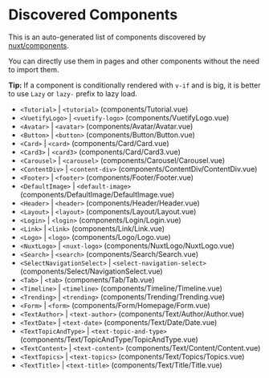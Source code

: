 # Discovered Components

This is an auto-generated list of components discovered by [nuxt/components](https://github.com/nuxt/components).

You can directly use them in pages and other components without the need to import them.

**Tip:** If a component is conditionally rendered with `v-if` and is big, it is better to use `Lazy` or `lazy-` prefix to lazy load.

- `<Tutorial>` | `<tutorial>` (components/Tutorial.vue)
- `<VuetifyLogo>` | `<vuetify-logo>` (components/VuetifyLogo.vue)
- `<Avatar>` | `<avatar>` (components/Avatar/Avatar.vue)
- `<Button>` | `<button>` (components/Button/Button.vue)
- `<Card>` | `<card>` (components/Card/Card.vue)
- `<Card3>` | `<card3>` (components/Card/Card3.vue)
- `<Carousel>` | `<carousel>` (components/Carousel/Carousel.vue)
- `<ContentDiv>` | `<content-div>` (components/ContentDiv/ContentDiv.vue)
- `<Footer>` | `<footer>` (components/Footer/Footer.vue)
- `<DefaultImage>` | `<default-image>` (components/DefaultImage/DefaultImage.vue)
- `<Header>` | `<header>` (components/Header/Header.vue)
- `<Layout>` | `<layout>` (components/Layout/Layout.vue)
- `<Login>` | `<login>` (components/Login/Login.vue)
- `<Link>` | `<link>` (components/Link/Link.vue)
- `<Logo>` | `<logo>` (components/Logo/Logo.vue)
- `<NuxtLogo>` | `<nuxt-logo>` (components/NuxtLogo/NuxtLogo.vue)
- `<Search>` | `<search>` (components/Search/Search.vue)
- `<SelectNavigationSelect>` | `<select-navigation-select>` (components/Select/NavigationSelect.vue)
- `<Tab>` | `<tab>` (components/Tab/Tab.vue)
- `<Timeline>` | `<timeline>` (components/Timeline/Timeline.vue)
- `<Trending>` | `<trending>` (components/Trending/Trending.vue)
- `<Form>` | `<form>` (components/Form/Homepage/Form.vue)
- `<TextAuthor>` | `<text-author>` (components/Text/Author/Author.vue)
- `<TextDate>` | `<text-date>` (components/Text/Date/Date.vue)
- `<TextTopicAndType>` | `<text-topic-and-type>` (components/Text/TopicAndType/TopicAndType.vue)
- `<TextContent>` | `<text-content>` (components/Text/Content/Content.vue)
- `<TextTopics>` | `<text-topics>` (components/Text/Topics/Topics.vue)
- `<TextTitle>` | `<text-title>` (components/Text/Title/Title.vue)
